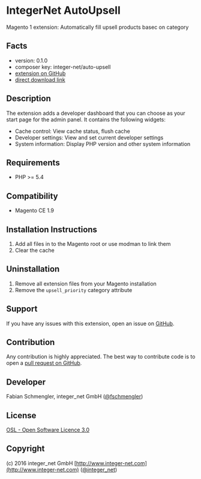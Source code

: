 IntegerNet AutoUpsell
=====================
Magento 1 extension: Automatically fill upsell products basec on category

Facts
-----
- version: 0.1.0
- composer key: integer-net/auto-upsell
- [extension on GitHub](https://github.com/integer-net/IntegerNet_AutoUpsell)
- [direct download link](https://github.com/integer-net/IntegerNet_AutoUpsell/archive/master.zip)

Description
-----------
The extension adds a developer dashboard that you can choose as your start page for the admin panel. It contains the following widgets:

- Cache control: View cache status, flush cache
- Developer settings: View and set current developer settings
- System information: Display PHP version and other system information

Requirements
------------
- PHP >= 5.4

Compatibility
-------------
- Magento CE 1.9

Installation Instructions
-------------------------
1.    Add all files in to the Magento root or use modman to link them
2.    Clear the cache

Uninstallation
--------------
1. Remove all extension files from your Magento installation
2. Remove the `upsell_priority` category attribute

Support
-------
If you have any issues with this extension, open an issue on [GitHub](https://github.com/integer-net/AutoUpsell/issues).

Contribution
------------
Any contribution is highly appreciated. The best way to contribute code is to open a [pull request on GitHub](https://help.github.com/articles/using-pull-requests).

Developer
---------
Fabian Schmengler, integer\_net GmbH ([@fschmengler](https://twitter.com/fschmengler))

License
-------
[OSL - Open Software Licence 3.0](http://opensource.org/licenses/osl-3.0.php)

Copyright
---------
(c) 2016 integer\_net GmbH
[http://www.integer-net.com](http://www.integer-net.com) ([@integer_net](https://twitter.com/integer_net))
